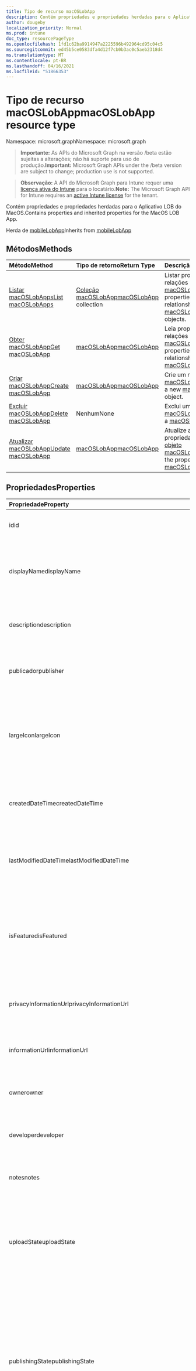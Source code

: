 ```yaml
---
title: Tipo de recurso macOSLobApp
description: Contém propriedades e propriedades herdadas para o Aplicativo LOB do MacOS.
author: dougeby
localization_priority: Normal
ms.prod: intune
doc_type: resourcePageType
ms.openlocfilehash: 1fd1c62ba9914947a2225596b492964cd95c04c5
ms.sourcegitcommit: ed45b5ce0583dfa4d12f7cb0b3ac0c5aeb2318d4
ms.translationtype: MT
ms.contentlocale: pt-BR
ms.lasthandoff: 04/16/2021
ms.locfileid: "51866353"
---
```

# <a name="macoslobapp-resource-type"></a><span data-ttu-id="14e81-103">Tipo de recurso macOSLobApp</span><span class="sxs-lookup"><span data-stu-id="14e81-103">macOSLobApp resource type</span></span>

<span data-ttu-id="14e81-104">Namespace: microsoft.graph</span><span class="sxs-lookup"><span data-stu-id="14e81-104">Namespace: microsoft.graph</span></span>

> <span data-ttu-id="14e81-105">**Importante:** As APIs do Microsoft Graph na versão /beta estão sujeitas a alterações; não há suporte para uso de produção.</span><span class="sxs-lookup"><span data-stu-id="14e81-105">**Important:** Microsoft Graph APIs under the /beta version are subject to change; production use is not supported.</span></span>

> <span data-ttu-id="14e81-106">**Observação:** A API do Microsoft Graph para Intune requer uma [licença ativa do Intune](https://go.microsoft.com/fwlink/?linkid=839381) para o locatário.</span><span class="sxs-lookup"><span data-stu-id="14e81-106">**Note:** The Microsoft Graph API for Intune requires an [active Intune license](https://go.microsoft.com/fwlink/?linkid=839381) for the tenant.</span></span>

<span data-ttu-id="14e81-107">Contém propriedades e propriedades herdadas para o Aplicativo LOB do MacOS.</span><span class="sxs-lookup"><span data-stu-id="14e81-107">Contains properties and inherited properties for the MacOS LOB App.</span></span>


<span data-ttu-id="14e81-108">Herda de [mobileLobApp](../resources/intune-apps-mobilelobapp.md)</span><span class="sxs-lookup"><span data-stu-id="14e81-108">Inherits from [mobileLobApp](../resources/intune-apps-mobilelobapp.md)</span></span>

## <a name="methods"></a><span data-ttu-id="14e81-109">Métodos</span><span class="sxs-lookup"><span data-stu-id="14e81-109">Methods</span></span>
|<span data-ttu-id="14e81-110">Método</span><span class="sxs-lookup"><span data-stu-id="14e81-110">Method</span></span>|<span data-ttu-id="14e81-111">Tipo de retorno</span><span class="sxs-lookup"><span data-stu-id="14e81-111">Return Type</span></span>|<span data-ttu-id="14e81-112">Descrição</span><span class="sxs-lookup"><span data-stu-id="14e81-112">Description</span></span>|
|:---|:---|:---|
|[<span data-ttu-id="14e81-113">Listar macOSLobApps</span><span class="sxs-lookup"><span data-stu-id="14e81-113">List macOSLobApps</span></span>](../api/intune-apps-macoslobapp-list.md)|<span data-ttu-id="14e81-114">[Coleção macOSLobApp](../resources/intune-apps-macoslobapp.md)</span><span class="sxs-lookup"><span data-stu-id="14e81-114">[macOSLobApp](../resources/intune-apps-macoslobapp.md) collection</span></span>|<span data-ttu-id="14e81-115">Listar propriedades e relações dos [objetos macOSLobApp.](../resources/intune-apps-macoslobapp.md)</span><span class="sxs-lookup"><span data-stu-id="14e81-115">List properties and relationships of the [macOSLobApp](../resources/intune-apps-macoslobapp.md) objects.</span></span>|
|[<span data-ttu-id="14e81-116">Obter macOSLobApp</span><span class="sxs-lookup"><span data-stu-id="14e81-116">Get macOSLobApp</span></span>](../api/intune-apps-macoslobapp-get.md)|[<span data-ttu-id="14e81-117">macOSLobApp</span><span class="sxs-lookup"><span data-stu-id="14e81-117">macOSLobApp</span></span>](../resources/intune-apps-macoslobapp.md)|<span data-ttu-id="14e81-118">Leia propriedades e relações do [objeto macOSLobApp.](../resources/intune-apps-macoslobapp.md)</span><span class="sxs-lookup"><span data-stu-id="14e81-118">Read properties and relationships of the [macOSLobApp](../resources/intune-apps-macoslobapp.md) object.</span></span>|
|[<span data-ttu-id="14e81-119">Criar macOSLobApp</span><span class="sxs-lookup"><span data-stu-id="14e81-119">Create macOSLobApp</span></span>](../api/intune-apps-macoslobapp-create.md)|[<span data-ttu-id="14e81-120">macOSLobApp</span><span class="sxs-lookup"><span data-stu-id="14e81-120">macOSLobApp</span></span>](../resources/intune-apps-macoslobapp.md)|<span data-ttu-id="14e81-121">Crie um novo [objeto macOSLobApp.](../resources/intune-apps-macoslobapp.md)</span><span class="sxs-lookup"><span data-stu-id="14e81-121">Create a new [macOSLobApp](../resources/intune-apps-macoslobapp.md) object.</span></span>|
|[<span data-ttu-id="14e81-122">Excluir macOSLobApp</span><span class="sxs-lookup"><span data-stu-id="14e81-122">Delete macOSLobApp</span></span>](../api/intune-apps-macoslobapp-delete.md)|<span data-ttu-id="14e81-123">Nenhum</span><span class="sxs-lookup"><span data-stu-id="14e81-123">None</span></span>|<span data-ttu-id="14e81-124">Exclui um [macOSLobApp](../resources/intune-apps-macoslobapp.md).</span><span class="sxs-lookup"><span data-stu-id="14e81-124">Deletes a [macOSLobApp](../resources/intune-apps-macoslobapp.md).</span></span>|
|[<span data-ttu-id="14e81-125">Atualizar macOSLobApp</span><span class="sxs-lookup"><span data-stu-id="14e81-125">Update macOSLobApp</span></span>](../api/intune-apps-macoslobapp-update.md)|[<span data-ttu-id="14e81-126">macOSLobApp</span><span class="sxs-lookup"><span data-stu-id="14e81-126">macOSLobApp</span></span>](../resources/intune-apps-macoslobapp.md)|<span data-ttu-id="14e81-127">Atualize as propriedades de um [objeto macOSLobApp.](../resources/intune-apps-macoslobapp.md)</span><span class="sxs-lookup"><span data-stu-id="14e81-127">Update the properties of a [macOSLobApp](../resources/intune-apps-macoslobapp.md) object.</span></span>|

## <a name="properties"></a><span data-ttu-id="14e81-128">Propriedades</span><span class="sxs-lookup"><span data-stu-id="14e81-128">Properties</span></span>
|<span data-ttu-id="14e81-129">Propriedade</span><span class="sxs-lookup"><span data-stu-id="14e81-129">Property</span></span>|<span data-ttu-id="14e81-130">Tipo</span><span class="sxs-lookup"><span data-stu-id="14e81-130">Type</span></span>|<span data-ttu-id="14e81-131">Descrição</span><span class="sxs-lookup"><span data-stu-id="14e81-131">Description</span></span>|
|:---|:---|:---|
|<span data-ttu-id="14e81-132">id</span><span class="sxs-lookup"><span data-stu-id="14e81-132">id</span></span>|<span data-ttu-id="14e81-133">Cadeia de caracteres</span><span class="sxs-lookup"><span data-stu-id="14e81-133">String</span></span>|<span data-ttu-id="14e81-134">Chave da entidade.</span><span class="sxs-lookup"><span data-stu-id="14e81-134">Key of the entity.</span></span> <span data-ttu-id="14e81-135">Herdado de [mobileApp](../resources/intune-shared-mobileapp.md)</span><span class="sxs-lookup"><span data-stu-id="14e81-135">Inherited from [mobileApp](../resources/intune-shared-mobileapp.md)</span></span>|
|<span data-ttu-id="14e81-136">displayName</span><span class="sxs-lookup"><span data-stu-id="14e81-136">displayName</span></span>|<span data-ttu-id="14e81-137">Cadeia de caracteres</span><span class="sxs-lookup"><span data-stu-id="14e81-137">String</span></span>|<span data-ttu-id="14e81-138">O título do aplicativo importado ou definido pelo administrador.</span><span class="sxs-lookup"><span data-stu-id="14e81-138">The admin provided or imported title of the app.</span></span> <span data-ttu-id="14e81-139">Herdado de [mobileApp](../resources/intune-shared-mobileapp.md)</span><span class="sxs-lookup"><span data-stu-id="14e81-139">Inherited from [mobileApp](../resources/intune-shared-mobileapp.md)</span></span>|
|<span data-ttu-id="14e81-140">description</span><span class="sxs-lookup"><span data-stu-id="14e81-140">description</span></span>|<span data-ttu-id="14e81-141">Cadeia de caracteres</span><span class="sxs-lookup"><span data-stu-id="14e81-141">String</span></span>|<span data-ttu-id="14e81-142">A descrição do aplicativo.</span><span class="sxs-lookup"><span data-stu-id="14e81-142">The description of the app.</span></span> <span data-ttu-id="14e81-143">Herdado de [mobileApp](../resources/intune-shared-mobileapp.md)</span><span class="sxs-lookup"><span data-stu-id="14e81-143">Inherited from [mobileApp](../resources/intune-shared-mobileapp.md)</span></span>|
|<span data-ttu-id="14e81-144">publicador</span><span class="sxs-lookup"><span data-stu-id="14e81-144">publisher</span></span>|<span data-ttu-id="14e81-145">String</span><span class="sxs-lookup"><span data-stu-id="14e81-145">String</span></span>|<span data-ttu-id="14e81-146">O publicador do aplicativo.</span><span class="sxs-lookup"><span data-stu-id="14e81-146">The publisher of the app.</span></span> <span data-ttu-id="14e81-147">Herdado de [mobileApp](../resources/intune-shared-mobileapp.md)</span><span class="sxs-lookup"><span data-stu-id="14e81-147">Inherited from [mobileApp](../resources/intune-shared-mobileapp.md)</span></span>|
|<span data-ttu-id="14e81-148">largeIcon</span><span class="sxs-lookup"><span data-stu-id="14e81-148">largeIcon</span></span>|[<span data-ttu-id="14e81-149">mimeContent</span><span class="sxs-lookup"><span data-stu-id="14e81-149">mimeContent</span></span>](../resources/intune-shared-mimecontent.md)|<span data-ttu-id="14e81-150">O ícone grande, a ser exibido nos detalhes do aplicativo e usado para o carregamento do ícone.</span><span class="sxs-lookup"><span data-stu-id="14e81-150">The large icon, to be displayed in the app details and used for upload of the icon.</span></span> <span data-ttu-id="14e81-151">Herdado de [mobileApp](../resources/intune-shared-mobileapp.md)</span><span class="sxs-lookup"><span data-stu-id="14e81-151">Inherited from [mobileApp](../resources/intune-shared-mobileapp.md)</span></span>|
|<span data-ttu-id="14e81-152">createdDateTime</span><span class="sxs-lookup"><span data-stu-id="14e81-152">createdDateTime</span></span>|<span data-ttu-id="14e81-153">DateTimeOffset</span><span class="sxs-lookup"><span data-stu-id="14e81-153">DateTimeOffset</span></span>|<span data-ttu-id="14e81-154">A data e a hora da criação do aplicativo.</span><span class="sxs-lookup"><span data-stu-id="14e81-154">The date and time the app was created.</span></span> <span data-ttu-id="14e81-155">Herdado de [mobileApp](../resources/intune-shared-mobileapp.md)</span><span class="sxs-lookup"><span data-stu-id="14e81-155">Inherited from [mobileApp](../resources/intune-shared-mobileapp.md)</span></span>|
|<span data-ttu-id="14e81-156">lastModifiedDateTime</span><span class="sxs-lookup"><span data-stu-id="14e81-156">lastModifiedDateTime</span></span>|<span data-ttu-id="14e81-157">DateTimeOffset</span><span class="sxs-lookup"><span data-stu-id="14e81-157">DateTimeOffset</span></span>|<span data-ttu-id="14e81-158">A data e a hora que o aplicativo foi modificado pela última vez.</span><span class="sxs-lookup"><span data-stu-id="14e81-158">The date and time the app was last modified.</span></span> <span data-ttu-id="14e81-159">Herdado de [mobileApp](../resources/intune-shared-mobileapp.md)</span><span class="sxs-lookup"><span data-stu-id="14e81-159">Inherited from [mobileApp](../resources/intune-shared-mobileapp.md)</span></span>|
|<span data-ttu-id="14e81-160">isFeatured</span><span class="sxs-lookup"><span data-stu-id="14e81-160">isFeatured</span></span>|<span data-ttu-id="14e81-161">Boolean</span><span class="sxs-lookup"><span data-stu-id="14e81-161">Boolean</span></span>|<span data-ttu-id="14e81-162">O valor que indica se o aplicativo está marcado como em destaque pelo administrador. Herdado de [mobileApp](../resources/intune-shared-mobileapp.md)</span><span class="sxs-lookup"><span data-stu-id="14e81-162">The value indicating whether the app is marked as featured by the admin. Inherited from [mobileApp](../resources/intune-shared-mobileapp.md)</span></span>|
|<span data-ttu-id="14e81-163">privacyInformationUrl</span><span class="sxs-lookup"><span data-stu-id="14e81-163">privacyInformationUrl</span></span>|<span data-ttu-id="14e81-164">String</span><span class="sxs-lookup"><span data-stu-id="14e81-164">String</span></span>|<span data-ttu-id="14e81-165">A URL da declaração de privacidade.</span><span class="sxs-lookup"><span data-stu-id="14e81-165">The privacy statement Url.</span></span> <span data-ttu-id="14e81-166">Herdado de [mobileApp](../resources/intune-shared-mobileapp.md)</span><span class="sxs-lookup"><span data-stu-id="14e81-166">Inherited from [mobileApp](../resources/intune-shared-mobileapp.md)</span></span>|
|<span data-ttu-id="14e81-167">informationUrl</span><span class="sxs-lookup"><span data-stu-id="14e81-167">informationUrl</span></span>|<span data-ttu-id="14e81-168">String</span><span class="sxs-lookup"><span data-stu-id="14e81-168">String</span></span>|<span data-ttu-id="14e81-169">A URL de informações adicionais.</span><span class="sxs-lookup"><span data-stu-id="14e81-169">The more information Url.</span></span> <span data-ttu-id="14e81-170">Herdado de [mobileApp](../resources/intune-shared-mobileapp.md)</span><span class="sxs-lookup"><span data-stu-id="14e81-170">Inherited from [mobileApp](../resources/intune-shared-mobileapp.md)</span></span>|
|<span data-ttu-id="14e81-171">owner</span><span class="sxs-lookup"><span data-stu-id="14e81-171">owner</span></span>|<span data-ttu-id="14e81-172">Cadeia de caracteres</span><span class="sxs-lookup"><span data-stu-id="14e81-172">String</span></span>|<span data-ttu-id="14e81-173">O proprietário do conteúdo.</span><span class="sxs-lookup"><span data-stu-id="14e81-173">The owner of the app.</span></span> <span data-ttu-id="14e81-174">Herdado de [mobileApp](../resources/intune-shared-mobileapp.md)</span><span class="sxs-lookup"><span data-stu-id="14e81-174">Inherited from [mobileApp](../resources/intune-shared-mobileapp.md)</span></span>|
|<span data-ttu-id="14e81-175">developer</span><span class="sxs-lookup"><span data-stu-id="14e81-175">developer</span></span>|<span data-ttu-id="14e81-176">String</span><span class="sxs-lookup"><span data-stu-id="14e81-176">String</span></span>|<span data-ttu-id="14e81-177">O desenvolvedor do aplicativo.</span><span class="sxs-lookup"><span data-stu-id="14e81-177">The developer of the app.</span></span> <span data-ttu-id="14e81-178">Herdado de [mobileApp](../resources/intune-shared-mobileapp.md)</span><span class="sxs-lookup"><span data-stu-id="14e81-178">Inherited from [mobileApp](../resources/intune-shared-mobileapp.md)</span></span>|
|<span data-ttu-id="14e81-179">notes</span><span class="sxs-lookup"><span data-stu-id="14e81-179">notes</span></span>|<span data-ttu-id="14e81-180">String</span><span class="sxs-lookup"><span data-stu-id="14e81-180">String</span></span>|<span data-ttu-id="14e81-181">Anotações do aplicativo.</span><span class="sxs-lookup"><span data-stu-id="14e81-181">Notes for the app.</span></span> <span data-ttu-id="14e81-182">Herdado de [mobileApp](../resources/intune-shared-mobileapp.md)</span><span class="sxs-lookup"><span data-stu-id="14e81-182">Inherited from [mobileApp](../resources/intune-shared-mobileapp.md)</span></span>|
|<span data-ttu-id="14e81-183">uploadState</span><span class="sxs-lookup"><span data-stu-id="14e81-183">uploadState</span></span>|<span data-ttu-id="14e81-184">Int32</span><span class="sxs-lookup"><span data-stu-id="14e81-184">Int32</span></span>|<span data-ttu-id="14e81-185">O estado de carregamento.</span><span class="sxs-lookup"><span data-stu-id="14e81-185">The upload state.</span></span> <span data-ttu-id="14e81-186">Os valores possíveis são: 0 - `Not Ready` , 1 - `Ready` , 2 - `Processing` .</span><span class="sxs-lookup"><span data-stu-id="14e81-186">Possible values are: 0 - `Not Ready`, 1 - `Ready`, 2 - `Processing`.</span></span> <span data-ttu-id="14e81-187">Herdado de [mobileApp](../resources/intune-shared-mobileapp.md)</span><span class="sxs-lookup"><span data-stu-id="14e81-187">Inherited from [mobileApp](../resources/intune-shared-mobileapp.md)</span></span>|
|<span data-ttu-id="14e81-188">publishingState</span><span class="sxs-lookup"><span data-stu-id="14e81-188">publishingState</span></span>|[<span data-ttu-id="14e81-189">mobileAppPublishingState</span><span class="sxs-lookup"><span data-stu-id="14e81-189">mobileAppPublishingState</span></span>](../resources/intune-apps-mobileapppublishingstate.md)|<span data-ttu-id="14e81-190">O estado de publicação do aplicativo.</span><span class="sxs-lookup"><span data-stu-id="14e81-190">The publishing state for the app.</span></span> <span data-ttu-id="14e81-191">O aplicativo não pode ser assinado, a menos que ele seja publicado.</span><span class="sxs-lookup"><span data-stu-id="14e81-191">The app cannot be assigned unless the app is published.</span></span> <span data-ttu-id="14e81-192">Herdado de [mobileApp](../resources/intune-shared-mobileapp.md).</span><span class="sxs-lookup"><span data-stu-id="14e81-192">Inherited from [mobileApp](../resources/intune-shared-mobileapp.md).</span></span> <span data-ttu-id="14e81-193">Os valores possíveis são: `notPublished`, `processing`, `published`.</span><span class="sxs-lookup"><span data-stu-id="14e81-193">Possible values are: `notPublished`, `processing`, `published`.</span></span>|
|<span data-ttu-id="14e81-194">isAssigned</span><span class="sxs-lookup"><span data-stu-id="14e81-194">isAssigned</span></span>|<span data-ttu-id="14e81-195">Boolean</span><span class="sxs-lookup"><span data-stu-id="14e81-195">Boolean</span></span>|<span data-ttu-id="14e81-196">O valor que indica se o aplicativo é atribuído a pelo menos um grupo.</span><span class="sxs-lookup"><span data-stu-id="14e81-196">The value indicating whether the app is assigned to at least one group.</span></span> <span data-ttu-id="14e81-197">Herdado de [mobileApp](../resources/intune-shared-mobileapp.md)</span><span class="sxs-lookup"><span data-stu-id="14e81-197">Inherited from [mobileApp](../resources/intune-shared-mobileapp.md)</span></span>|
|<span data-ttu-id="14e81-198">roleScopeTagIds</span><span class="sxs-lookup"><span data-stu-id="14e81-198">roleScopeTagIds</span></span>|<span data-ttu-id="14e81-199">Coleção String</span><span class="sxs-lookup"><span data-stu-id="14e81-199">String collection</span></span>|<span data-ttu-id="14e81-200">Lista de ids de marca de escopo para este aplicativo móvel.</span><span class="sxs-lookup"><span data-stu-id="14e81-200">List of scope tag ids for this mobile app.</span></span> <span data-ttu-id="14e81-201">Herdado de [mobileApp](../resources/intune-shared-mobileapp.md)</span><span class="sxs-lookup"><span data-stu-id="14e81-201">Inherited from [mobileApp](../resources/intune-shared-mobileapp.md)</span></span>|
|<span data-ttu-id="14e81-202">dependentAppCount</span><span class="sxs-lookup"><span data-stu-id="14e81-202">dependentAppCount</span></span>|<span data-ttu-id="14e81-203">Int32</span><span class="sxs-lookup"><span data-stu-id="14e81-203">Int32</span></span>|<span data-ttu-id="14e81-204">O número total de dependências que o aplicativo filho tem.</span><span class="sxs-lookup"><span data-stu-id="14e81-204">The total number of dependencies the child app has.</span></span> <span data-ttu-id="14e81-205">Herdado de [mobileApp](../resources/intune-shared-mobileapp.md)</span><span class="sxs-lookup"><span data-stu-id="14e81-205">Inherited from [mobileApp](../resources/intune-shared-mobileapp.md)</span></span>|
|<span data-ttu-id="14e81-206">supersedingAppCount</span><span class="sxs-lookup"><span data-stu-id="14e81-206">supersedingAppCount</span></span>|<span data-ttu-id="14e81-207">Int32</span><span class="sxs-lookup"><span data-stu-id="14e81-207">Int32</span></span>|<span data-ttu-id="14e81-208">O número total de aplicativos que esse aplicativo sobressede direta ou indiretamente.</span><span class="sxs-lookup"><span data-stu-id="14e81-208">The total number of apps this app directly or indirectly supersedes.</span></span> <span data-ttu-id="14e81-209">Herdado de [mobileApp](../resources/intune-shared-mobileapp.md)</span><span class="sxs-lookup"><span data-stu-id="14e81-209">Inherited from [mobileApp](../resources/intune-shared-mobileapp.md)</span></span>|
|<span data-ttu-id="14e81-210">supersededAppCount</span><span class="sxs-lookup"><span data-stu-id="14e81-210">supersededAppCount</span></span>|<span data-ttu-id="14e81-211">Int32</span><span class="sxs-lookup"><span data-stu-id="14e81-211">Int32</span></span>|<span data-ttu-id="14e81-212">O número total de aplicativos pelos quais esse aplicativo é, direta ou indiretamente, é suplido.</span><span class="sxs-lookup"><span data-stu-id="14e81-212">The total number of apps this app is directly or indirectly superseded by.</span></span> <span data-ttu-id="14e81-213">Herdado de [mobileApp](../resources/intune-shared-mobileapp.md)</span><span class="sxs-lookup"><span data-stu-id="14e81-213">Inherited from [mobileApp](../resources/intune-shared-mobileapp.md)</span></span>|
|<span data-ttu-id="14e81-214">committedContentVersion</span><span class="sxs-lookup"><span data-stu-id="14e81-214">committedContentVersion</span></span>|<span data-ttu-id="14e81-215">String</span><span class="sxs-lookup"><span data-stu-id="14e81-215">String</span></span>|<span data-ttu-id="14e81-216">A versão do conteúdo interno confirmado.</span><span class="sxs-lookup"><span data-stu-id="14e81-216">The internal committed content version.</span></span> <span data-ttu-id="14e81-217">Herdado de [mobileLobApp](../resources/intune-apps-mobilelobapp.md)</span><span class="sxs-lookup"><span data-stu-id="14e81-217">Inherited from [mobileLobApp](../resources/intune-apps-mobilelobapp.md)</span></span>|
|<span data-ttu-id="14e81-218">fileName</span><span class="sxs-lookup"><span data-stu-id="14e81-218">fileName</span></span>|<span data-ttu-id="14e81-219">String</span><span class="sxs-lookup"><span data-stu-id="14e81-219">String</span></span>|<span data-ttu-id="14e81-220">O nome do arquivo do aplicativo Lob principal.</span><span class="sxs-lookup"><span data-stu-id="14e81-220">The name of the main Lob application file.</span></span> <span data-ttu-id="14e81-221">Herdado de [mobileLobApp](../resources/intune-apps-mobilelobapp.md)</span><span class="sxs-lookup"><span data-stu-id="14e81-221">Inherited from [mobileLobApp](../resources/intune-apps-mobilelobapp.md)</span></span>|
|<span data-ttu-id="14e81-222">size</span><span class="sxs-lookup"><span data-stu-id="14e81-222">size</span></span>|<span data-ttu-id="14e81-223">Int64</span><span class="sxs-lookup"><span data-stu-id="14e81-223">Int64</span></span>|<span data-ttu-id="14e81-224">O tamanho total, incluindo todos os arquivos carregados.</span><span class="sxs-lookup"><span data-stu-id="14e81-224">The total size, including all uploaded files.</span></span> <span data-ttu-id="14e81-225">Herdado de [mobileLobApp](../resources/intune-apps-mobilelobapp.md)</span><span class="sxs-lookup"><span data-stu-id="14e81-225">Inherited from [mobileLobApp](../resources/intune-apps-mobilelobapp.md)</span></span>|
|<span data-ttu-id="14e81-226">bundleId</span><span class="sxs-lookup"><span data-stu-id="14e81-226">bundleId</span></span>|<span data-ttu-id="14e81-227">String</span><span class="sxs-lookup"><span data-stu-id="14e81-227">String</span></span>|<span data-ttu-id="14e81-228">A ID do pacote.</span><span class="sxs-lookup"><span data-stu-id="14e81-228">The bundle id.</span></span>|
|<span data-ttu-id="14e81-229">minimumSupportedOperatingSystem</span><span class="sxs-lookup"><span data-stu-id="14e81-229">minimumSupportedOperatingSystem</span></span>|[<span data-ttu-id="14e81-230">macOSMinimumOperatingSystem</span><span class="sxs-lookup"><span data-stu-id="14e81-230">macOSMinimumOperatingSystem</span></span>](../resources/intune-apps-macosminimumoperatingsystem.md)|<span data-ttu-id="14e81-231">O valor do sistema de operacional mínimo aplicável.</span><span class="sxs-lookup"><span data-stu-id="14e81-231">The value for the minimum applicable operating system.</span></span>|
|<span data-ttu-id="14e81-232">buildNumber</span><span class="sxs-lookup"><span data-stu-id="14e81-232">buildNumber</span></span>|<span data-ttu-id="14e81-233">String</span><span class="sxs-lookup"><span data-stu-id="14e81-233">String</span></span>|<span data-ttu-id="14e81-234">O número de composição do aplicativo MacOS Line of Business (LoB).</span><span class="sxs-lookup"><span data-stu-id="14e81-234">The build number of MacOS Line of Business (LoB) app.</span></span>|
|<span data-ttu-id="14e81-235">versionNumber</span><span class="sxs-lookup"><span data-stu-id="14e81-235">versionNumber</span></span>|<span data-ttu-id="14e81-236">String</span><span class="sxs-lookup"><span data-stu-id="14e81-236">String</span></span>|<span data-ttu-id="14e81-237">O número de versão do aplicativo MacOS Line of Business (LoB).</span><span class="sxs-lookup"><span data-stu-id="14e81-237">The version number of MacOS Line of Business (LoB) app.</span></span>|
|<span data-ttu-id="14e81-238">childApps</span><span class="sxs-lookup"><span data-stu-id="14e81-238">childApps</span></span>|<span data-ttu-id="14e81-239">[Coleção macOSLobChildApp](../resources/intune-apps-macoslobchildapp.md)</span><span class="sxs-lookup"><span data-stu-id="14e81-239">[macOSLobChildApp](../resources/intune-apps-macoslobchildapp.md) collection</span></span>|<span data-ttu-id="14e81-240">A lista de aplicativos neste pacote de pacotes</span><span class="sxs-lookup"><span data-stu-id="14e81-240">The app list in this bundle package</span></span>|
|<span data-ttu-id="14e81-241">identityVersion</span><span class="sxs-lookup"><span data-stu-id="14e81-241">identityVersion</span></span>|<span data-ttu-id="14e81-242">String</span><span class="sxs-lookup"><span data-stu-id="14e81-242">String</span></span>|<span data-ttu-id="14e81-243">A versão da identidade.</span><span class="sxs-lookup"><span data-stu-id="14e81-243">The identity version.</span></span>|
|<span data-ttu-id="14e81-244">md5HashChunkSize</span><span class="sxs-lookup"><span data-stu-id="14e81-244">md5HashChunkSize</span></span>|<span data-ttu-id="14e81-245">Int32</span><span class="sxs-lookup"><span data-stu-id="14e81-245">Int32</span></span>|<span data-ttu-id="14e81-246">O tamanho da parte do hash MD5</span><span class="sxs-lookup"><span data-stu-id="14e81-246">The chunk size for MD5 hash</span></span>|
|<span data-ttu-id="14e81-247">md5Hash</span><span class="sxs-lookup"><span data-stu-id="14e81-247">md5Hash</span></span>|<span data-ttu-id="14e81-248">Coleção String</span><span class="sxs-lookup"><span data-stu-id="14e81-248">String collection</span></span>|<span data-ttu-id="14e81-249">Os códigos de hash MD5</span><span class="sxs-lookup"><span data-stu-id="14e81-249">The MD5 hash codes</span></span>|
|<span data-ttu-id="14e81-250">ignoreVersionDetection</span><span class="sxs-lookup"><span data-stu-id="14e81-250">ignoreVersionDetection</span></span>|<span data-ttu-id="14e81-251">Boolean</span><span class="sxs-lookup"><span data-stu-id="14e81-251">Boolean</span></span>|<span data-ttu-id="14e81-252">Um booliano para controlar se a versão do aplicativo será usada para detectar o aplicativo depois que ele for instalado em um dispositivo.</span><span class="sxs-lookup"><span data-stu-id="14e81-252">A boolean to control whether the app's version will be used to detect the app after it is installed on a device.</span></span> <span data-ttu-id="14e81-253">Defina isso como true para aplicativos macOS Line of Business (LoB) que usam um recurso de atualização automática.</span><span class="sxs-lookup"><span data-stu-id="14e81-253">Set this to true for macOS Line of Business (LoB) apps that use a self update feature.</span></span>|
|<span data-ttu-id="14e81-254">installAsManaged</span><span class="sxs-lookup"><span data-stu-id="14e81-254">installAsManaged</span></span>|<span data-ttu-id="14e81-255">Boolean</span><span class="sxs-lookup"><span data-stu-id="14e81-255">Boolean</span></span>|<span data-ttu-id="14e81-256">Um booleano para controlar se o aplicativo será instalado como gerenciado (exige macOS 11.0 e outras restrições de PKG).</span><span class="sxs-lookup"><span data-stu-id="14e81-256">A boolean to control whether the app will be installed as managed (requires macOS 11.0 and other PKG restrictions).</span></span>|

## <a name="relationships"></a><span data-ttu-id="14e81-257">Relações</span><span class="sxs-lookup"><span data-stu-id="14e81-257">Relationships</span></span>
|<span data-ttu-id="14e81-258">Relação</span><span class="sxs-lookup"><span data-stu-id="14e81-258">Relationship</span></span>|<span data-ttu-id="14e81-259">Tipo</span><span class="sxs-lookup"><span data-stu-id="14e81-259">Type</span></span>|<span data-ttu-id="14e81-260">Descrição</span><span class="sxs-lookup"><span data-stu-id="14e81-260">Description</span></span>|
|:---|:---|:---|
|<span data-ttu-id="14e81-261">categories</span><span class="sxs-lookup"><span data-stu-id="14e81-261">categories</span></span>|<span data-ttu-id="14e81-262">Coleção [mobileAppCategory](../resources/intune-apps-mobileappcategory.md)</span><span class="sxs-lookup"><span data-stu-id="14e81-262">[mobileAppCategory](../resources/intune-apps-mobileappcategory.md) collection</span></span>|<span data-ttu-id="14e81-263">A lista de categorias para este aplicativo.</span><span class="sxs-lookup"><span data-stu-id="14e81-263">The list of categories for this app.</span></span> <span data-ttu-id="14e81-264">Herdado de [mobileApp](../resources/intune-shared-mobileapp.md)</span><span class="sxs-lookup"><span data-stu-id="14e81-264">Inherited from [mobileApp](../resources/intune-shared-mobileapp.md)</span></span>|
|<span data-ttu-id="14e81-265">assignments</span><span class="sxs-lookup"><span data-stu-id="14e81-265">assignments</span></span>|<span data-ttu-id="14e81-266">Coleção [mobileAppAssignment](../resources/intune-apps-mobileappassignment.md)</span><span class="sxs-lookup"><span data-stu-id="14e81-266">[mobileAppAssignment](../resources/intune-apps-mobileappassignment.md) collection</span></span>|<span data-ttu-id="14e81-267">A lista de atribuições de grupo para esse aplicativo móvel.</span><span class="sxs-lookup"><span data-stu-id="14e81-267">The list of group assignments for this mobile app.</span></span> <span data-ttu-id="14e81-268">Herdado de [mobileApp](../resources/intune-shared-mobileapp.md)</span><span class="sxs-lookup"><span data-stu-id="14e81-268">Inherited from [mobileApp](../resources/intune-shared-mobileapp.md)</span></span>|
|<span data-ttu-id="14e81-269">installSummary</span><span class="sxs-lookup"><span data-stu-id="14e81-269">installSummary</span></span>|[<span data-ttu-id="14e81-270">mobileAppInstallSummary</span><span class="sxs-lookup"><span data-stu-id="14e81-270">mobileAppInstallSummary</span></span>](../resources/intune-apps-mobileappinstallsummary.md)|<span data-ttu-id="14e81-271">Resumo de instalação do aplicativo móvel.</span><span class="sxs-lookup"><span data-stu-id="14e81-271">Mobile App Install Summary.</span></span> <span data-ttu-id="14e81-272">Herdado de [mobileApp](../resources/intune-shared-mobileapp.md)</span><span class="sxs-lookup"><span data-stu-id="14e81-272">Inherited from [mobileApp](../resources/intune-shared-mobileapp.md)</span></span>|
|<span data-ttu-id="14e81-273">deviceStatuses</span><span class="sxs-lookup"><span data-stu-id="14e81-273">deviceStatuses</span></span>|<span data-ttu-id="14e81-274">[Coleção mobileAppInstallStatus](../resources/intune-apps-mobileappinstallstatus.md)</span><span class="sxs-lookup"><span data-stu-id="14e81-274">[mobileAppInstallStatus](../resources/intune-apps-mobileappinstallstatus.md) collection</span></span>|<span data-ttu-id="14e81-275">A lista de estados de instalação para este aplicativo móvel.</span><span class="sxs-lookup"><span data-stu-id="14e81-275">The list of installation states for this mobile app.</span></span> <span data-ttu-id="14e81-276">Herdado de [mobileApp](../resources/intune-shared-mobileapp.md)</span><span class="sxs-lookup"><span data-stu-id="14e81-276">Inherited from [mobileApp](../resources/intune-shared-mobileapp.md)</span></span>|
|<span data-ttu-id="14e81-277">userStatuses</span><span class="sxs-lookup"><span data-stu-id="14e81-277">userStatuses</span></span>|<span data-ttu-id="14e81-278">[Coleção userAppInstallStatus](../resources/intune-apps-userappinstallstatus.md)</span><span class="sxs-lookup"><span data-stu-id="14e81-278">[userAppInstallStatus](../resources/intune-apps-userappinstallstatus.md) collection</span></span>|<span data-ttu-id="14e81-279">A lista de estados de instalação para este aplicativo móvel.</span><span class="sxs-lookup"><span data-stu-id="14e81-279">The list of installation states for this mobile app.</span></span> <span data-ttu-id="14e81-280">Herdado de [mobileApp](../resources/intune-shared-mobileapp.md)</span><span class="sxs-lookup"><span data-stu-id="14e81-280">Inherited from [mobileApp](../resources/intune-shared-mobileapp.md)</span></span>|
|<span data-ttu-id="14e81-281">relações</span><span class="sxs-lookup"><span data-stu-id="14e81-281">relationships</span></span>|<span data-ttu-id="14e81-282">[Coleção mobileAppRelationship](../resources/intune-apps-mobileapprelationship.md)</span><span class="sxs-lookup"><span data-stu-id="14e81-282">[mobileAppRelationship](../resources/intune-apps-mobileapprelationship.md) collection</span></span>|<span data-ttu-id="14e81-283">O conjunto de relações diretas para este aplicativo.</span><span class="sxs-lookup"><span data-stu-id="14e81-283">The set of direct relationships for this app.</span></span> <span data-ttu-id="14e81-284">Herdado de [mobileApp](../resources/intune-shared-mobileapp.md)</span><span class="sxs-lookup"><span data-stu-id="14e81-284">Inherited from [mobileApp](../resources/intune-shared-mobileapp.md)</span></span>|
|<span data-ttu-id="14e81-285">contentVersions</span><span class="sxs-lookup"><span data-stu-id="14e81-285">contentVersions</span></span>|<span data-ttu-id="14e81-286">Coleção [mobileAppContent](../resources/intune-apps-mobileappcontent.md)</span><span class="sxs-lookup"><span data-stu-id="14e81-286">[mobileAppContent](../resources/intune-apps-mobileappcontent.md) collection</span></span>|<span data-ttu-id="14e81-287">A lista das versões de conteúdo deste aplicativo.</span><span class="sxs-lookup"><span data-stu-id="14e81-287">The list of content versions for this app.</span></span> <span data-ttu-id="14e81-288">Herdado de [mobileLobApp](../resources/intune-apps-mobilelobapp.md)</span><span class="sxs-lookup"><span data-stu-id="14e81-288">Inherited from [mobileLobApp](../resources/intune-apps-mobilelobapp.md)</span></span>|

## <a name="json-representation"></a><span data-ttu-id="14e81-289">Representação JSON</span><span class="sxs-lookup"><span data-stu-id="14e81-289">JSON Representation</span></span>
<span data-ttu-id="14e81-290">Veja a seguir uma representação JSON do recurso.</span><span class="sxs-lookup"><span data-stu-id="14e81-290">Here is a JSON representation of the resource.</span></span>
<!-- {
  "blockType": "resource",
  "keyProperty": "id",
  "@odata.type": "microsoft.graph.macOSLobApp"
}
-->
``` json
{
  "@odata.type": "#microsoft.graph.macOSLobApp",
  "id": "String (identifier)",
  "displayName": "String",
  "description": "String",
  "publisher": "String",
  "largeIcon": {
    "@odata.type": "microsoft.graph.mimeContent",
    "type": "String",
    "value": "binary"
  },
  "createdDateTime": "String (timestamp)",
  "lastModifiedDateTime": "String (timestamp)",
  "isFeatured": true,
  "privacyInformationUrl": "String",
  "informationUrl": "String",
  "owner": "String",
  "developer": "String",
  "notes": "String",
  "uploadState": 1024,
  "publishingState": "String",
  "isAssigned": true,
  "roleScopeTagIds": [
    "String"
  ],
  "dependentAppCount": 1024,
  "supersedingAppCount": 1024,
  "supersededAppCount": 1024,
  "committedContentVersion": "String",
  "fileName": "String",
  "size": 1024,
  "bundleId": "String",
  "minimumSupportedOperatingSystem": {
    "@odata.type": "microsoft.graph.macOSMinimumOperatingSystem",
    "v10_7": true,
    "v10_8": true,
    "v10_9": true,
    "v10_10": true,
    "v10_11": true,
    "v10_12": true,
    "v10_13": true,
    "v10_14": true,
    "v10_15": true,
    "v11_0": true
  },
  "buildNumber": "String",
  "versionNumber": "String",
  "childApps": [
    {
      "@odata.type": "microsoft.graph.macOSLobChildApp",
      "bundleId": "String",
      "buildNumber": "String",
      "versionNumber": "String"
    }
  ],
  "identityVersion": "String",
  "md5HashChunkSize": 1024,
  "md5Hash": [
    "String"
  ],
  "ignoreVersionDetection": true,
  "installAsManaged": true
}
```




